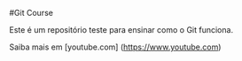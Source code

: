 #Git Course

Este é um repositório teste para ensinar como o Git funciona.

Saiba mais em [youtube.com] (https://www.youtube.com)
